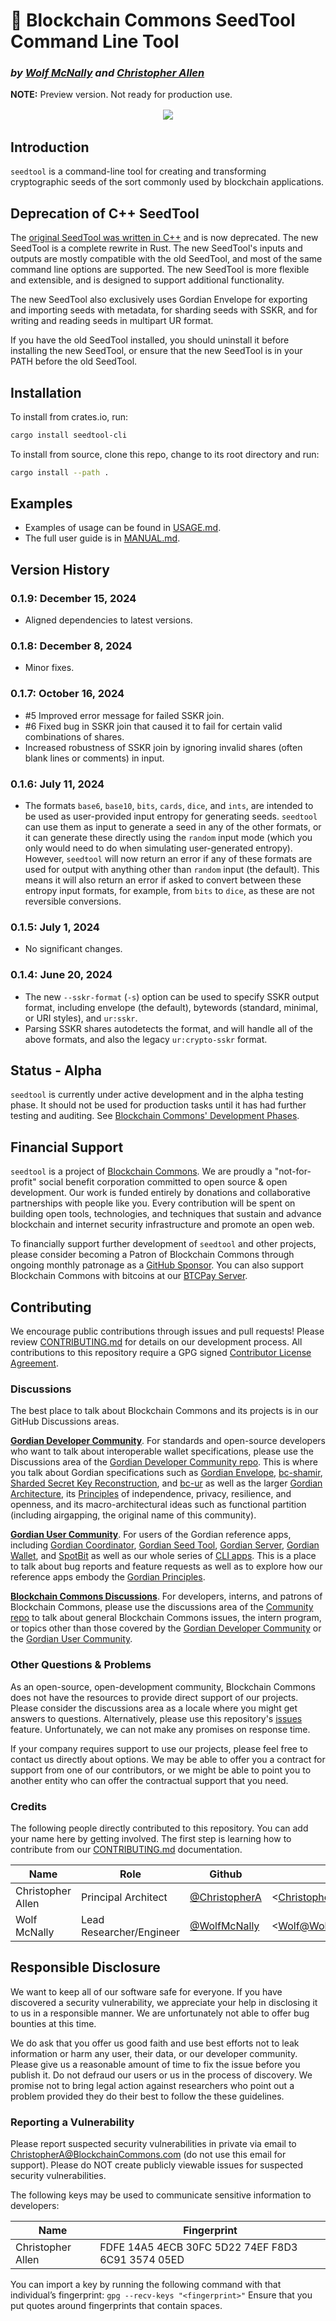 # 🌱 Blockchain Commons SeedTool Command Line Tool

<!--Guidelines: https://github.com/BlockchainCommons/secure-template/wiki -->

### _by [Wolf McNally](https://www.github.com/wolfmcnally) and [Christopher Allen](https://www.github.com/ChristopherA)_

**NOTE:** Preview version. Not ready for production use.

<p align="center">
  <img src="images/seedtool-rust-screen.jpg" style="border: 2px solid white !important;">
</p>

## Introduction

`seedtool` is a command-line tool for creating and transforming cryptographic seeds of the sort commonly used by blockchain applications.

## Deprecation of C++ SeedTool

The [original SeedTool was written in C++](https://github.com/BlockchainCommons/seedtool-cli) and is now deprecated. The new SeedTool is a complete rewrite in Rust. The new SeedTool's inputs and outputs are mostly compatible with the old SeedTool, and most of the same command line options are supported. The new SeedTool is more flexible and extensible, and is designed to support additional functionality.

The new SeedTool also exclusively uses Gordian Envelope for exporting and importing seeds with metadata, for sharding seeds with SSKR, and for writing and reading seeds in multipart UR format.

If you have the old SeedTool installed, you should uninstall it before installing the new SeedTool, or ensure that the new SeedTool is in your PATH before the old SeedTool.

## Installation

To install from crates.io, run:

```bash
cargo install seedtool-cli
```

To install from source, clone this repo, change to its root directory and run:

```bash
cargo install --path .
```

## Examples

- Examples of usage can be found in [USAGE.md](./USAGE.md).
- The full user guide is in [MANUAL.md](./MANUAL.md).

## Version History

### 0.1.9: December 15, 2024

- Aligned dependencies to latest versions.

### 0.1.8: December 8, 2024

- Minor fixes.

### 0.1.7: October 16, 2024

- #5 Improved error message for failed SSKR join.
- #6 Fixed bug in SSKR join that caused it to fail for certain valid combinations of shares.
- Increased robustness of SSKR join by ignoring invalid shares (often blank lines or comments) in input.

### 0.1.6: July 11, 2024

- The formats `base6`, `base10`, `bits`, `cards`, `dice`, and `ints`, are intended to be used as user-provided input entropy for generating seeds. `seedtool` can use them as input to generate a seed in any of the other formats, or it can generate these directly using the `random` input mode (which you only would need to do when simulating user-generated entropy). However, `seedtool` will now return an error if any of these formats are used for output with anything other than `random` input (the default). This means it will also return an error if asked to convert between these entropy input formats, for example, from `bits` to `dice`, as these are not reversible conversions.

### 0.1.5: July 1, 2024

- No significant changes.

### 0.1.4: June 20, 2024

- The new `--sskr-format` (`-s`) option can be used to specify SSKR output format, including envelope (the default), bytewords (standard, minimal, or URI styles), and `ur:sskr`.
- Parsing SSKR shares autodetects the format, and will handle all of the above formats, and also the legacy `ur:crypto-sskr` format.

## Status - Alpha

`seedtool`  is currently under active development and in the alpha testing phase. It should not be used for production tasks until it has had further testing and auditing. See [Blockchain Commons' Development Phases](https://github.com/BlockchainCommons/Community/blob/master/release-path.md).

## Financial Support

`seedtool` is a project of [Blockchain Commons](https://www.blockchaincommons.com/). We are proudly a "not-for-profit" social benefit corporation committed to open source & open development. Our work is funded entirely by donations and collaborative partnerships with people like you. Every contribution will be spent on building open tools, technologies, and techniques that sustain and advance blockchain and internet security infrastructure and promote an open web.

To financially support further development of `seedtool` and other projects, please consider becoming a Patron of Blockchain Commons through ongoing monthly patronage as a [GitHub Sponsor](https://github.com/sponsors/BlockchainCommons). You can also support Blockchain Commons with bitcoins at our [BTCPay Server](https://btcpay.blockchaincommons.com/).

## Contributing

We encourage public contributions through issues and pull requests! Please review [CONTRIBUTING.md](./CONTRIBUTING.md) for details on our development process. All contributions to this repository require a GPG signed [Contributor License Agreement](./CLA.md).

### Discussions

The best place to talk about Blockchain Commons and its projects is in our GitHub Discussions areas.

[**Gordian Developer Community**](https://github.com/BlockchainCommons/Gordian-Developer-Community/discussions). For standards and open-source developers who want to talk about interoperable wallet specifications, please use the Discussions area of the [Gordian Developer Community repo](https://github.com/BlockchainCommons/Gordian-Developer-Community/discussions). This is where you talk about Gordian specifications such as [Gordian Envelope](https://github.com/BlockchainCommons/Gordian/tree/master/Envelope#articles), [bc-shamir](https://github.com/BlockchainCommons/bc-shamir), [Sharded Secret Key Reconstruction](https://github.com/BlockchainCommons/bc-sskr), and [bc-ur](https://github.com/BlockchainCommons/bc-ur) as well as the larger [Gordian Architecture](https://github.com/BlockchainCommons/Gordian/blob/master/Docs/Overview-Architecture.md), its [Principles](https://github.com/BlockchainCommons/Gordian#gordian-principles) of independence, privacy, resilience, and openness, and its macro-architectural ideas such as functional partition (including airgapping, the original name of this community).

[**Gordian User Community**](https://github.com/BlockchainCommons/Gordian/discussions). For users of the Gordian reference apps, including [Gordian Coordinator](https://github.com/BlockchainCommons/iOS-GordianCoordinator), [Gordian Seed Tool](https://github.com/BlockchainCommons/GordianSeedTool-iOS), [Gordian Server](https://github.com/BlockchainCommons/GordianServer-macOS), [Gordian Wallet](https://github.com/BlockchainCommons/GordianWallet-iOS), and [SpotBit](https://github.com/BlockchainCommons/spotbit) as well as our whole series of [CLI apps](https://github.com/BlockchainCommons/Gordian/blob/master/Docs/Overview-Apps.md#cli-apps). This is a place to talk about bug reports and feature requests as well as to explore how our reference apps embody the [Gordian Principles](https://github.com/BlockchainCommons/Gordian#gordian-principles).

[**Blockchain Commons Discussions**](https://github.com/BlockchainCommons/Community/discussions). For developers, interns, and patrons of Blockchain Commons, please use the discussions area of the [Community repo](https://github.com/BlockchainCommons/Community) to talk about general Blockchain Commons issues, the intern program, or topics other than those covered by the [Gordian Developer Community](https://github.com/BlockchainCommons/Gordian-Developer-Community/discussions) or the
[Gordian User Community](https://github.com/BlockchainCommons/Gordian/discussions).

### Other Questions & Problems

As an open-source, open-development community, Blockchain Commons does not have the resources to provide direct support of our projects. Please consider the discussions area as a locale where you might get answers to questions. Alternatively, please use this repository's [issues](./issues) feature. Unfortunately, we can not make any promises on response time.

If your company requires support to use our projects, please feel free to contact us directly about options. We may be able to offer you a contract for support from one of our contributors, or we might be able to point you to another entity who can offer the contractual support that you need.

### Credits

The following people directly contributed to this repository. You can add your name here by getting involved. The first step is learning how to contribute from our [CONTRIBUTING.md](./CONTRIBUTING.md) documentation.

| Name              | Role                | Github                                            | Email                                 | GPG Fingerprint                                    |
| ----------------- | ------------------- | ------------------------------------------------- | ------------------------------------- | -------------------------------------------------- |
| Christopher Allen | Principal Architect | [@ChristopherA](https://github.com/ChristopherA)  | \<ChristopherA@LifeWithAlacrity.com\> | FDFE 14A5 4ECB 30FC 5D22  74EF F8D3 6C91 3574 05ED |
| Wolf McNally      | Lead Researcher/Engineer         | [@WolfMcNally](https://github.com/wolfmcnally)    | \<Wolf@WolfMcNally.com\>              | 9436 52EE 3844 1760 C3DC  3536 4B6C 2FCF 8947 80AE |

## Responsible Disclosure

We want to keep all of our software safe for everyone. If you have discovered a security vulnerability, we appreciate your help in disclosing it to us in a responsible manner. We are unfortunately not able to offer bug bounties at this time.

We do ask that you offer us good faith and use best efforts not to leak information or harm any user, their data, or our developer community. Please give us a reasonable amount of time to fix the issue before you publish it. Do not defraud our users or us in the process of discovery. We promise not to bring legal action against researchers who point out a problem provided they do their best to follow the these guidelines.

### Reporting a Vulnerability

Please report suspected security vulnerabilities in private via email to ChristopherA@BlockchainCommons.com (do not use this email for support). Please do NOT create publicly viewable issues for suspected security vulnerabilities.

The following keys may be used to communicate sensitive information to developers:

| Name              | Fingerprint                                        |
| ----------------- | -------------------------------------------------- |
| Christopher Allen | FDFE 14A5 4ECB 30FC 5D22  74EF F8D3 6C91 3574 05ED |

You can import a key by running the following command with that individual’s fingerprint: `gpg --recv-keys "<fingerprint>"` Ensure that you put quotes around fingerprints that contain spaces.
